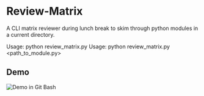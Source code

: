 # Review-Matrix

A CLI matrix reviewer during lunch break to skim through python modules in a current directory.

Usage: python review_matrix.py
Usage: python review_matrix.py <path_to_module.py>

## Demo

![Demo in Git Bash](tests/review-matrix-Made-with-Clipchamp.gif)
